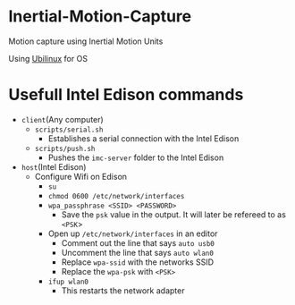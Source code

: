 # Inertial-Motion-Capture
Motion capture using Inertial Motion Units

Using [Ubilinux](http://www.emutexlabs.com/ubilinux) for OS

# Usefull Intel Edison commands
- `client`(Any computer)
    - `scripts/serial.sh`
        - Establishes a serial connection with the Intel Edison
    - `scripts/push.sh`
        - Pushes the `imc-server` folder to the Intel Edison
- `host`(Intel Edison)
    - Configure Wifi on Edison
        - `su`
        - `chmod 0600 /etc/network/interfaces`
        - `wpa_passphrase <SSID> <PASSWORD>`
            - Save the `psk` value in the output. It will later be refereed to
            as `<PSK`>
        - Open up `/etc/network/interfaces` in an editor
            - Comment out the line that says `auto usb0`
            - Uncomment the line that says `auto wlan0`
            - Replace `wpa-ssid` with the networks SSID
            - Replace the `wpa-psk` with `<PSK>`
        - `ifup wlan0`
            - This restarts the network adapter